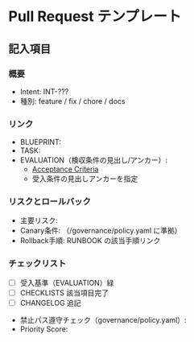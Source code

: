 # Pull Request テンプレート

## 記入項目

### 概要

- Intent: INT-??? <!-- 必ず INT-123 の形式で記載 -->
- 種別: feature / fix / chore / docs

### リンク

- BLUEPRINT: <!-- path or permalink -->
- TASK: <!-- path -->
- EVALUATION（検収条件の見出し/アンカー）:
  - [Acceptance Criteria](../EVALUATION.md#acceptance-criteria)
  - 受入条件の見出しアンカーを指定

### リスクとロールバック

- 主要リスク:
- Canary条件: （/governance/policy.yaml に準拠）
- Rollback手順: RUNBOOK の該当手順リンク

### チェックリスト

- [ ] 受入基準（EVALUATION）緑
- [ ] CHECKLISTS 該当項目完了
- [ ] CHANGELOG 追記
- 禁止パス遵守チェック（governance/policy.yaml）: <!-- 例: OK / 対象外 / 詳細 -->
- Priority Score: <!-- 例: 5 / prioritization.yaml#phase1 -->
